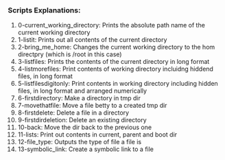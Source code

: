### Scripts Explanations:
1. 0-current_working_directory: Prints the absolute path name of the current working directory
2. 1-listit: Prints out all contents of the current directory
3. 2-bring_me_home: Changes the current working directory to the hom directpry (which is /root in this case)
4. 3-listfiles: Prints the contents of the current directory in long format
5. 4-listmorefiles: Print contents of working directory incluidng hiddend files, in long format
6. 5-listfilesdigitonly: Print contents in working directory including hidden files, in long format and arranged numerically
7. 6-firstdirectory: Make a directory in tmp dir
8. 7-movethatfile: Move a file betty to a created tmp dir
9. 8-firstdelete: Delete a file in a directory
10. 9-firstdirdeletion: Delete an existing directory
11. 10-back: Move the dir back to the previous one
12. 11-lists: Print out contents in current, parent and boot dir
13. 12-file_type: Outputs the type of file a file is
14. 13-symbolic_link: Create a symbolic link to a file
